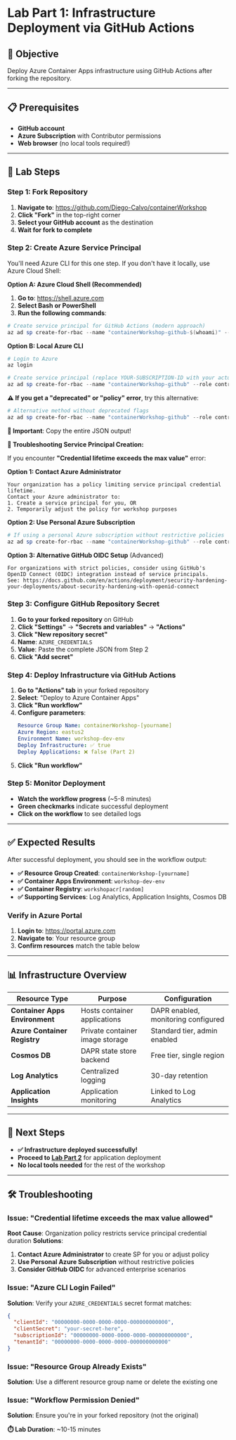 # Lab Part 1: Infrastructure Deployment via GitHub Actions

## 🎯 **Objective**
Deploy Azure Container Apps infrastructure using GitHub Actions after forking the repository.

---

## 📋 **Prerequisites** 
- **GitHub account**
- **Azure Subscription** with Contributor permissions
- **Web browser** (no local tools required!)

---

## 🚀 **Lab Steps**

### **Step 1: Fork Repository**
1. **Navigate to**: https://github.com/Diego-Calvo/containerWorkshop
2. **Click "Fork"** in the top-right corner
3. **Select your GitHub account** as the destination
4. **Wait for fork to complete**

### **Step 2: Create Azure Service Principal**
You'll need Azure CLI for this one step. If you don't have it locally, use Azure Cloud Shell:

**Option A: Azure Cloud Shell (Recommended)**
1. **Go to**: https://shell.azure.com
2. **Select Bash or PowerShell**
3. **Run the following commands**:

```powershell
# Create service principal for GitHub Actions (modern approach)
az ad sp create-for-rbac --name "containerWorkshop-github-$(whoami)" --role contributor --scopes /subscriptions/$(az account show --query id -o tsv) --json-auth
```

**Option B: Local Azure CLI**
```powershell
# Login to Azure
az login

# Create service principal (replace YOUR-SUBSCRIPTION-ID with your actual subscription ID)
az ad sp create-for-rbac --name "containerWorkshop-github" --role contributor --scopes /subscriptions/YOUR-SUBSCRIPTION-ID --json-auth
```

**⚠️ If you get a "deprecated" or "policy" error**, try this alternative:
```powershell
# Alternative method without deprecated flags
az ad sp create-for-rbac --name "containerWorkshop-github" --role contributor --scopes /subscriptions/$(az account show --query id -o tsv)
```

**📝 Important**: Copy the entire JSON output!

**🚨 Troubleshooting Service Principal Creation:**

If you encounter **"Credential lifetime exceeds the max value"** error:

**Option 1: Contact Azure Administrator**
```text
Your organization has a policy limiting service principal credential lifetime.
Contact your Azure administrator to:
1. Create a service principal for you, OR
2. Temporarily adjust the policy for workshop purposes
```

**Option 2: Use Personal Azure Subscription**
```powershell
# If using a personal Azure subscription without restrictive policies
az ad sp create-for-rbac --name "containerWorkshop-github" --role contributor --scopes /subscriptions/YOUR-PERSONAL-SUBSCRIPTION-ID
```

**Option 3: Alternative GitHub OIDC Setup** (Advanced)
```text
For organizations with strict policies, consider using GitHub's 
OpenID Connect (OIDC) integration instead of service principals.
See: https://docs.github.com/en/actions/deployment/security-hardening-your-deployments/about-security-hardening-with-openid-connect
```

### **Step 3: Configure GitHub Repository Secret**
1. **Go to your forked repository** on GitHub
2. **Click "Settings"** → **"Secrets and variables"** → **"Actions"**
3. **Click "New repository secret"**
4. **Name**: `AZURE_CREDENTIALS`
5. **Value**: Paste the complete JSON from Step 2
6. **Click "Add secret"**

### **Step 4: Deploy Infrastructure via GitHub Actions**
1. **Go to "Actions" tab** in your forked repository
2. **Select**: "Deploy to Azure Container Apps"
3. **Click "Run workflow"**
4. **Configure parameters**:
   ```yaml
   Resource Group Name: containerWorkshop-[yourname]
   Azure Region: eastus2
   Environment Name: workshop-dev-env
   Deploy Infrastructure: ✅ true
   Deploy Applications: ❌ false (Part 2)
   ```
5. **Click "Run workflow"**

### **Step 5: Monitor Deployment**
- **Watch the workflow progress** (~5-8 minutes)
- **Green checkmarks** indicate successful deployment
- **Click on the workflow** to see detailed logs

---

## ✅ **Expected Results**

After successful deployment, you should see in the workflow output:
- **✅ Resource Group Created**: `containerWorkshop-[yourname]`
- **✅ Container Apps Environment**: `workshop-dev-env`  
- **✅ Container Registry**: `workshopacr[random]`
- **✅ Supporting Services**: Log Analytics, Application Insights, Cosmos DB

### **Verify in Azure Portal**
1. **Login to**: https://portal.azure.com
2. **Navigate to**: Your resource group
3. **Confirm resources** match the table below

---

## 📊 **Infrastructure Overview**

| Resource Type | Purpose | Configuration |
|---------------|---------|---------------|
| **Container Apps Environment** | Hosts container applications | DAPR enabled, monitoring configured |
| **Azure Container Registry** | Private container image storage | Standard tier, admin enabled |
| **Cosmos DB** | DAPR state store backend | Free tier, single region |
| **Log Analytics** | Centralized logging | 30-day retention |
| **Application Insights** | Application monitoring | Linked to Log Analytics |

---

## 🎯 **Next Steps**
- **✅ Infrastructure deployed successfully!**
- **Proceed to [Lab Part 2](./lab_part2.md)** for application deployment
- **No local tools needed** for the rest of the workshop

---

## 🛠️ **Troubleshooting**

### **Issue**: "Credential lifetime exceeds the max value allowed"
**Root Cause**: Organization policy restricts service principal credential duration
**Solutions**:
1. **Contact Azure Administrator** to create SP for you or adjust policy
2. **Use Personal Azure Subscription** without restrictive policies
3. **Consider GitHub OIDC** for advanced enterprise scenarios

### **Issue**: "Azure CLI Login Failed"
**Solution**: Verify your `AZURE_CREDENTIALS` secret format matches:
```json
{
  "clientId": "00000000-0000-0000-0000-000000000000",
  "clientSecret": "your-secret-here",
  "subscriptionId": "00000000-0000-0000-0000-000000000000",
  "tenantId": "00000000-0000-0000-0000-000000000000"
}
```

### **Issue**: "Resource Group Already Exists"
**Solution**: Use a different resource group name or delete the existing one

### **Issue**: "Workflow Permission Denied"
**Solution**: Ensure you're in your forked repository (not the original)

**⏱️ Lab Duration**: ~10-15 minutes
